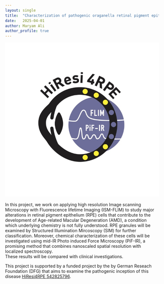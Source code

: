 ```yaml
---
layout: single
title:  "Characterization of pathogenic oraganella retinal pigment epithelial cells using high-resolution fluorescence lifetime and infrared spectroscopy imaging (HiResi4RPE)"
date:   2025-04-01
author: Maryam Ali
author_profile: true
---
```


![BSAAdsorption](/assets/images/projects/HiResi4RPE.jpg)


In this project, we work on applying high resolution Image scanning Microscopy with Fluorescence lifetime Imaging (ISM-FLIM) to study major alterations in retinal pigment epithelium (RPE) cells
that contribute to the development of Age-related Macular Degeneration (AMD), a condition which underlying chemistry is not fully understood. 
RPE granules will be examined by Structured Illumination Mircoscopy (SIM) for further classification.
Moreover, chemical characterization of these cells will be investigated using mid-IR Photo induced Force Microscopy (PiF-IR), a promising method that 
combines nanoscaled spatial resolution with localized spectroscopy.  
These results will be compared with clinical investigations.

This project is supported by a funded project by the by German Reseach Foundation (DFG) that aims to examine the pathogenic inception of this disease [HiResi4RPE 542825796](https://gepris.dfg.de/gepris/projekt/542825796?context=projekt&task=showDetail&id=542825796&).

